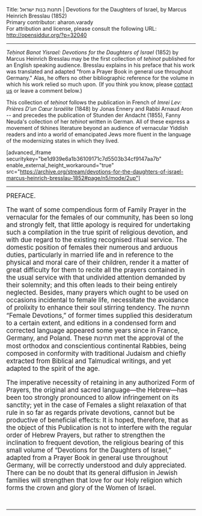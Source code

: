 <html>
<head></head>
<body>
Title: תחנות בנות ישראל | Devotions for the Daughters of Israel, by Marcus Heinrich Bresslau (1852)<br />
Primary contributor: aharon.varady<br />
For attribution and license, please consult the following URL: <a href="http://opensiddur.org/?p=32040">http://opensiddur.org/?p=32040</a>
<p />
<hr />

<em>Teḥinot Banot Yisrael: Devotions for the Daughters of Israel</em> (1852) by Marcus Heinrich Bresslau may be the first collection of <em>teḥinot</em> published for an English speaking audience. Bresslau explains in his preface that his work was translated and adapted "from a Prayer Book in general use throughout Germany." Alas, he offers no other bibliographic reference for the volume in which his work relied so much upon. (If you think you know, please <a href="/contact/">contact us</a> or leave a comment below.)

This collection of <em>teḥinot</em> follows the publication in French of <em>Imrei Lev: Prières D’un Cœur Israélite</em> (1848) by Jonas Ennery and Rabbi Arnaud Aron -- and precedes the publication of Stunden der Andacht (1855), Fanny Neuda's collection of her <em>teḥinot</em> written in German. All of these express a movement of tkhines literature beyond an audience of vernacular Yiddish readers and into a world of emancipated Jews more fluent in the language of the modernizing states in which they lived.

[advanced_iframe securitykey="be1d939e6a1b36109171c7d5503b34cf9147aa7b" enable_external_height_workaround="true" src="https://archive.org/stream/devotions-for-the-daughters-of-israel-marcus-heinrich-bresslau-1852#page/n5/mode/2up"]

<hr />

<div class="english" style="font-size: 1.2em;">
PREFACE. 

The want of some compendious form of Family Prayer in the vernacular for the females of our community, has been so long and strongly felt, that little apology is required for undertaking such a compilation in the true spirit of religious devotion, and with due regard to the existing recognised ritual service. The domestic position of females their numerous and arduous duties, particularly in married life and in reference to the physical and moral care of their children, render it a matter of great difficulty for them to recite all the prayers contained in the usual service with that undivided attention demanded by their solemnity; and this often leads to their being entirely neglected. Besides, many prayers which ought to be used on occasions incidental to female life, necessitate the avoidance of prolixity to enhance their soul stirring tendency. The <span class="hebrew">תחינות</span> “Female Devotions,” of former times supplied this desideratum to a certain extent, and editions in a condensed form and corrected language appeared some years since in France, Germany, and Poland. These <span class="hebrew">תחינות</span> met the approval of the most orthodox and conscientious continental Rabbies, being composed in conformity with traditional Judaism and chiefly extracted from Biblical and Talmudical writings, and yet adapted to the spirit of the age. 

The imperative necessity of retaining in any authorized Form of Prayers, the original and sacred language—the Hebrew—has been too strongly pronounced to allow infringement on its sanctity; yet in the case of Females a slight relaxation of that rule in so far as regards private devotions, cannot but be productive of beneficial effects: It is hoped, therefore, that as the object of this Publication is not to interfere with the regular order of Hebrew Prayers, but rather to strengthen the inclination to frequent devotion, the religious bearing of this small volume of “Devotions for the Daughters of Israel,” adapted from a Prayer Book in general use throughout Germany, will be correctly understood and duly appreciated. There can be no doubt that its general diffusion in Jewish families will strengthen that love for our Holy religion which forms the crown and glory of the Women of Israel. 
</div>

&nbsp;

<hr />

&nbsp;
</body>
</html>